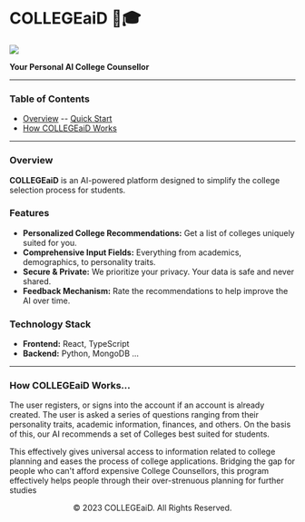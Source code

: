 # COLLEGEaiD :robot::mortar_board:

<img src="https://jenkins.io/sites/default/files/jenkins_logo.png"/>

**Your Personal AI College Counsellor**

---

### Table of Contents

- [Overview](#overview)
-- [Quick Start](#quick-start)
- [How COLLEGEaiD Works](#how-collegeaid-works)
---

### Overview

**COLLEGEaiD** is an AI-powered platform designed to simplify the college selection process for students.

### Features

- **Personalized College Recommendations:** Get a list of colleges uniquely suited for you.
- **Comprehensive Input Fields:** Everything from academics, demographics, to personality traits.
- **Secure & Private:** We prioritize your privacy. Your data is safe and never shared.
- **Feedback Mechanism:** Rate the recommendations to help improve the AI over time.


### Technology Stack

- **Frontend:** React, TypeScript
- **Backend:** Python, MongoDB
...

---

### How COLLEGEaiD Works...

The user registers, or signs into the account if an account is already created. The user is asked a series of questions ranging from their personality traits, academic information, finances, and others. On the basis of this, our AI recommends a set of Colleges best suited for students. 

This effectively gives universal access to information related to college planning and eases the process of college applications. Bridging the gap for people who can't afford expensive College Counsellors, this program effectively helps people through their over-strenuous planning for further studies

<p align="center">
  &copy; 2023 COLLEGEaiD. All Rights Reserved.
</p>
